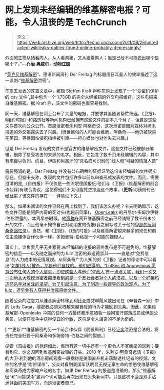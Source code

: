 # 网上发现未经编辑的维基解密电报？可能，令人沮丧的是 TechCrunch

> 原文：<https://web.archive.org/web/http://techcrunch.com/2011/08/28/unredacted-wikileaks-cables-found-online-probably-depressingly/>

外面的生物从猪看向人，从人看向猪，又从猪看向人；但是已经不可能说出哪个是哪个了。”—**乔治·奥威尔，动物庄园**

“[莱克贝维基解密](https://web.archive.org/web/20230203141250/http://www.freitag.de/politik/1134-nerds-ohne-nerven)”。德语新闻周刊 Der Freitag 的标题用日耳曼人的效率描述了这一讽刺:“[维基解密](https://web.archive.org/web/20230203141250/http://translate.google.com/translate?js=n&prev=_t&hl=en&ie=UTF-8&layout=2&eotf=1&sl=de&tl=en&u=http%3A%2F%2Fwww.freitag.de%2Fpolitik%2F1134-nerds-ohne-nerven)泄密”。

在周五发表的这篇文章中，编辑 Steffen Kraft 声称在网上发现了一个“受密码保护的 csv 文件”,其中包含一个 1.73GB 的完全未经编辑的外交电报缓存，这些电报来自维基解密。据 Kraft 称，该文件的密码也很容易找到。

同一天，维基解密在网上公布了大量的电报，并要求其追随者帮忙筛选。《卫报》、《纽约时报》和路透社等新闻机构已经拥有这些文件的副本几个月了，但这是这些文件首次向公众公开。首席泄密者朱利安·阿桑奇说，这次泄密是因为媒体对尚未报道的外交揭露失去了兴趣。(愤世嫉俗的人可能会推断，阿桑奇——他仍被软禁在英国，等待因性侵犯指控被引渡——担心媒体也对他失去兴趣。)

但是 Der Freitag 发现的文件不是官方的维基解密文件，这些文件已经被部分编辑，删除了易受攻击的来源的名字。相反，它包含了数千页未经编辑的内容，其中有来自以色列、约旦、伊朗和阿富汗的“具名或可识别的”线人和“可疑的情报人员”

需要强调的是，Der Freitag 并没有公布确凿的证据证明这份未经编辑的文件确实存在。但据卡夫称，发现的文件包括许多以前以审查形式发表的文件。而且，需要澄清的是,《自由报》不仅仅是一些流氓德国报纸:他们与《卫报》(维基解密的前合作伙伴)有联合协议，这使得他们不太可能凭空捏造这个故事。(**更新**:明镜周刊已经证实了该文件的存在——详情见下文。)

那么，如果未阅读的文件已经在网上找到了，我们该怎么办呢？卡夫明确暗示，这些文件可能是阿萨内奇的死对头(也是前同事)， [OpenLeaks](https://web.archive.org/web/20230203141250/http://openleaks.org/) 的丹尼尔·多姆沙伊特·伯格泄露的。本周早些时候，他[声称](https://web.archive.org/web/20230203141250/http://www.bbc.co.uk/news/technology-14616899)在离开维基解密之前已经销毁了数千份未公开的文件，而且他毫不掩饰自己对老朋友的仇恨(我之前写过关于他的[卑鄙的反阿桑奇回忆录](https://web.archive.org/web/20230203141250/https://techcrunch.com/2011/02/15/in-whine-there-is-rarely-truth/))。当然，和《卫报》、《纽约时报》以及维基解密越来越多的现任和前任主流媒体合作伙伴一样，多姆舍特-伯格是一个可能的嫌疑人。

事实上，谁负责几乎无关紧要:未经编辑的电报的最终发布是不可避免的。维基解密的信息——以及随之而来的为 lulz 泄密的非道德崇拜——一直是对“免费信息”的人力成本的无情蔑视。从阿桑奇广为人知的对《卫报》记者的评论中可以看出“[如果[线人]被杀，那是他们自找的。他们应得的。“LulSec 和 Anonymous 愿意公布任何人的个人信息，即使这些人与他们的‘敌人’有一点点关联，我们一次又一次地从大规模泄密者那里看到的是一个反社会者对个人的漠视，以及一个好莱坞连环杀手对关注的渴望。为了引起注意，为了制造一些误导的政治观点，为了 lulz，迟早会有人获得并泄露原始文件。](https://web.archive.org/web/20230203141250/https://techcrunch.com/2011/02/12/the-guardians-wikileaks-book-is-this-generations-all-the-presidents-men/)

随着公众的注意力从维基解密转移到利比亚或艾琳飓风或出现在《辛普森一家》中的 Lady Gaga，泄密者必须采取越来越冒险的行为才能回到头条。因此，如果维基解密-Openleaks 冲突的任何一方最终都乐意牺牲一些阿富汗部落成员或伊朗公务员，以便在竞争中获得便宜的分数，这将是令人沮丧的不足为奇的。

[ **更新:**维基解密的另一个前合作伙伴《明镜周刊》已经[证实](https://web.archive.org/web/20230203141250/http://translate.googleusercontent.com/translate_c?hl=en&ie=UTF8&prev=_t&rurl=translate.google.com&sl=auto&tl=en&u=http://www.spiegel.de/spiegel/vorab/0,1518,782845,00.html&usg=ALkJrhgirij1ToVtpzZZaxq5tTCk42xcZA)泄密是合法的，将责任完全归咎于阿桑奇和多姆舍特-伯格之间的裂痕。]

尽管《自由报》的标题如此，但所有这一切中还有一个更令人不寒而栗的讽刺；要看到它，你必须回到维基解密故事的开头。2010 年，朱利安·阿桑奇邀请《卫报》的大卫·利到他的酒店房间观看一段据称是美国直升机击落路透社记者的视频。文件的名字是“附带谋杀”，公众对看到美国军队明显无视无辜生命的愤怒使维基解密和阿桑奇成为家喻户晓的名字。如果 Der Freitag 的报道是准确的，那么“维基解密”和“间接谋杀”这两个词可能会再次出现在头条新闻中。只是这次不会是双手沾满鲜血的美国军方，而是泄密者自己。